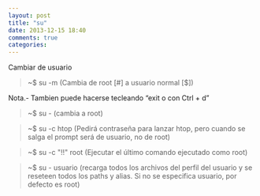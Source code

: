 ```yaml
---
layout: post
title: "su"
date: 2013-12-15 18:40
comments: true
categories: 
---
```

Cambiar de usuario

>~$ su -m           (Cambia de root [#] a usuario normal [$])

Nota.-  Tambien puede hacerse tecleando “exit o con Ctrl + d”

>~$ su -  (cambia a root)

>~$ su -c htop (Pedirá contraseña para lanzar htop, pero cuando se salga el prompt será de usuario, no de root)

>~$ su -c "!!" root (Ejecutar el último comando ejecutado como root)

>~$ su - usuario (recarga todos los archivos del perfil del usuario y se reseteen todos los paths y alias. Si no se especifica usuario, por defecto es root)

